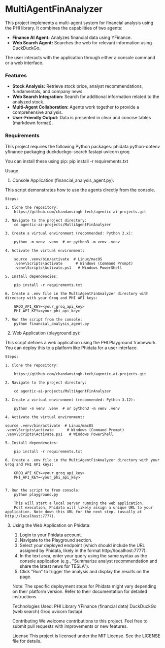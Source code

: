 # MultiAgentFinAnalyzer

This project implements a multi-agent system for financial analysis using the PHI library. It combines the capabilities of two agents:

*   **Finance AI Agent:** Analyzes financial data using YFinance.
*   **Web Search Agent:** Searches the web for relevant information using DuckDuckGo.

The user interacts with the application through either a console command or a web interface.

### Features

*   **Stock Analysis:** Retrieve stock price, analyst recommendations, fundamentals, and company news.
*   **Web Search Integration:** Search for additional information related to the analyzed stock.
*   **Multi-Agent Collaboration:** Agents work together to provide a comprehensive analysis.
*   **User-Friendly Output:** Data is presented in clear and concise tables (markdown format).

### Requirements

This project requires the following Python packages:
    phidata
    python-dotenv
    yfinance
    packaging
    duckduckgo-search
    fastapi
    uvicorn
    groq

You can install these using pip:
    pip install -r requirements.txt

Usage

1. Console Application (financial_analysis_agent.py):

This script demonstrates how to use the agents directly from the console.

    Steps:

    1. Clone the repository:
        https://github.com/chandansingh-tech/agentic-ai-projects.git

    2. Navigate to the project directory:
        cd agentic-ai-projects/MultiAgentFinAnalyzer

    3. Create a virtual environment (recommended: Python 3.x):

        python -m venv .venv  # or python3 -m venv .venv

    4. Activate the virtual environment:

        source .venv/bin/activate  # Linux/macOS
        .venv\Scripts\activate      # Windows (Command Prompt)
        .venv\Scripts\Activate.ps1   # Windows PowerShell

    5. Install dependencies:

        pip install -r requirements.txt

    6. Create a .env file in the MultiAgentFinAnalyzer directory with directory with your Groq and PHI API keys:

        GROQ_API_KEY=<your_groq_api_key>
        PHI_API_KEY=<your_phi_api_key>

    7. Run the script from the console:
        python financial_analysis_agent.py

2. Web Application (playground.py):

This script defines a web application using the PHI Playground framework. You can deploy this to a platform like Phidata for a user interface.

    Steps:

    1. Clone the repository:

        https://github.com/chandansingh-tech/agentic-ai-projects.git
    
    2. Navigate to the project directory:

        cd agentic-ai-projects/MultiAgentFinAnalyzer
        
    3. Create a virtual environment (recommended: Python 3.12):

        python -m venv .venv  # or python3 -m venv .venv
    
    4. Activate the virtual environment:

    source .venv/bin/activate  # Linux/macOS
    .venv\Scripts\activate      # Windows (Command Prompt)
    .venv\Scripts\Activate.ps1   # Windows PowerShell
    
    5. Install dependencies:

        pip install -r requirements.txt
    
    6. Create a .env file in the MultiAgentFinAnalyzer directory with your Groq and PHI API keys:

        GROQ_API_KEY=<your_groq_api_key>
        PHI_API_KEY=<your_phi_api_key>
        

    7. Run the script to from console:
        python playground.py

        This will start a local server running the web application. 
        Post execution, Phidata will likely assign a unique URL to your application. Note down this URL for the next step. (usually at http://localhost:7777).

3. Using the Web Application on Phidata:

    1. Login to your Phidata account.
    2. Navigate to the Playground section.
    3. Select your deployed endpoint (which should include the URL assigned by Phidata, likely in the format http://localhost:7777).
    4. In the text area, enter your query using the same syntax as the console application (e.g., "Summarize analyst recommendation and share the latest news for TESLA").
    5. Click "Run" to trigger the analysis and display the results on the page.
    
    Note: The specific deployment steps for Phidata might vary depending on their platform version. Refer to their documentation for detailed instructions

    Technologies Used:
    PHI Library
    YFinance (financial data)
    DuckDuckGo (web search)
    Groq
    uvicorn
    fastapi

    Contributing
    We welcome contributions to this project. Feel free to submit pull requests with improvements or new features.

    License
    This project is licensed under the MIT License. See the LICENSE file for details.





